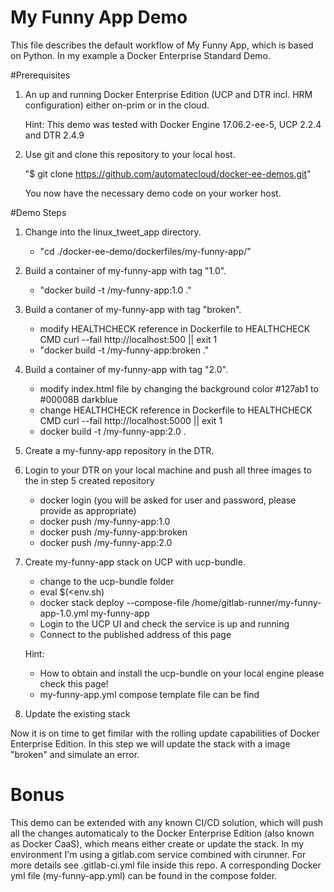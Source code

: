 # My Funny App Demo
This file describes the default workflow of My Funny App, which is based on Python. In my example  a Docker Enterprise Standard Demo.

#Prerequisites
1. An up and running Docker Enterprise Edition (UCP and DTR incl. HRM configuration) either on-prim or in the cloud. 

    Hint: This demo was tested with Docker Engine 17.06.2-ee-5, UCP 2.2.4 and DTR 2.4.9
2. Use git and clone this repository to your local host. 

    "$ git clone https://github.com/automatecloud/docker-ee-demos.git"

    You now have the necessary demo code on your worker host.

#Demo Steps

1. Change into the linux_tweet_app directory.

    - "cd ./docker-ee-demo/dockerfiles/my-funny-app/"

2. Build a container of my-funny-app with tag "1.0".

    - "docker build -t <dtrfqdn>/my-funny-app:1.0 ."

3. Build a contaner of my-funny-app with tag "broken".

    - modify HEALTHCHECK reference in Dockerfile to HEALTHCHECK CMD curl --fail http://localhost:500 || exit 1 
    - "docker build -t <dtrfqdn>/my-funny-app:broken ."

4. Build a container of my-funny-app with tag "2.0".

    - modify index.html file by changing the background color #127ab1 to #00008B darkblue
    - change HEALTHCHECK reference in Dockerfile to HEALTHCHECK CMD curl --fail http://localhost:5000 || exit 1
    - docker build -t <dtrfqdn>/my-funny-app:2.0 .

5. Create a my-funny-app repository in the DTR.

6. Login to your DTR on your local machine and push all three images to the in step 5 created repository

    - docker login <dtrfqdn> (you will be asked for user and password, please provide as appropriate)
    - docker push <dtrfqdn>/my-funny-app:1.0
    - docker push <dtrfqdn>/my-funny-app:broken
    - docker push <dtrfqdn>/my-funny-app:2.0

7. Create my-funny-app stack on UCP with ucp-bundle.

    - change to the ucp-bundle folder
    - eval $(<env.sh)
    - docker stack deploy --compose-file /home/gitlab-runner/my-funny-app-1.0.yml my-funny-app
    - Login to the UCP UI and check the service is up and running 
    - Connect to the published address of this page

    Hint: 
    
    - How to obtain and install the ucp-bundle on your local engine please check this page! 
    - my-funny-app.yml compose template file can be find <provide the link to the compose folder in this repo> 

8. Update the existing stack

Now it is on time to get fimilar with the rolling update capabilities of Docker Enterprise Edition. In this step we will update the stack with a image "broken" and simulate an error.


# Bonus
This demo can be extended with any known CI/CD solution, which will push all the changes automaticaly to the Docker Enterprise Edition (also known as Docker CaaS), which means either create or update the stack. In my environment I'm using a gitlab.com service combined with cirunner. For more details see .gitlab-ci.yml file inside this repo. A corresponding Docker yml file (my-funny-app.yml) can be found in the compose folder.
